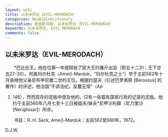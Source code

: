```yaml
---
layout: wiki
title: 以未米罗达（EVIL-MERODACH）
categories: NewBibleDictionary
description: 圣经新词典: 以未米罗达（EVIL-MERODACH）
keywords: 以未米罗达, EVIL-MERODACH
comments: false
---
```


## 以未米罗达（EVIL-MERODACH）

　　*巴比伦王。他在位第一年就释放了犹大王约雅斤出监（耶五十二31；王下廿五27-30）。阿美玛尔杜克（Ame{l-Marduk，“玛尔杜克之士”）早于主前562年十月承继他父亲尼布甲尼撒二世的王位。根据约瑟夫（引述巴罗素斯 [Berossus] 的著作）的评述，他治国“不讲法纪，反覆无常”（Ap

1. 146），然而现存的泥版中提及他的，只有一些载有国家行政的记录的泥版。他约于主前560年八月七至十三日被姐夫/妹夫*尼甲沙利薛（尼力里沙 [Neriglissar]）所杀。

　　书目：R. H. Sack, Ame{l-Marduk：主前562至560年，1972。

D.J.W.








